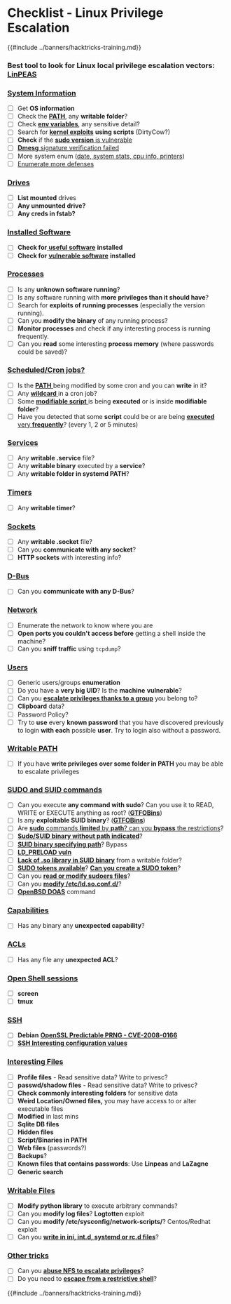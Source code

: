 # Checklist - Linux Privilege Escalation

{{#include ../banners/hacktricks-training.md}}

### **Best tool to look for Linux local privilege escalation vectors:** [**LinPEAS**](https://github.com/carlospolop/privilege-escalation-awesome-scripts-suite/tree/master/linPEAS)

### [System Information](privilege-escalation/#system-information)

- [ ] Get **OS information**
- [ ] Check the [**PATH**](privilege-escalation/#path), any **writable folder**?
- [ ] Check [**env variables**](privilege-escalation/#env-info), any sensitive detail?
- [ ] Search for [**kernel exploits**](privilege-escalation/#kernel-exploits) **using scripts** (DirtyCow?)
- [ ] **Check** if the [**sudo version** is vulnerable](privilege-escalation/#sudo-version)
- [ ] [**Dmesg** signature verification failed](privilege-escalation/#dmesg-signature-verification-failed)
- [ ] More system enum ([date, system stats, cpu info, printers](privilege-escalation/#more-system-enumeration))
- [ ] [Enumerate more defenses](privilege-escalation/#enumerate-possible-defenses)

### [Drives](privilege-escalation/#drives)

- [ ] **List mounted** drives
- [ ] **Any unmounted drive?**
- [ ] **Any creds in fstab?**

### [**Installed Software**](privilege-escalation/#installed-software)

- [ ] **Check for**[ **useful software**](privilege-escalation/#useful-software) **installed**
- [ ] **Check for** [**vulnerable software**](privilege-escalation/#vulnerable-software-installed) **installed**

### [Processes](privilege-escalation/#processes)

- [ ] Is any **unknown software running**?
- [ ] Is any software running with **more privileges than it should have**?
- [ ] Search for **exploits of running processes** (especially the version running).
- [ ] Can you **modify the binary** of any running process?
- [ ] **Monitor processes** and check if any interesting process is running frequently.
- [ ] Can you **read** some interesting **process memory** (where passwords could be saved)?

### [Scheduled/Cron jobs?](privilege-escalation/#scheduled-jobs)

- [ ] Is the [**PATH** ](privilege-escalation/#cron-path)being modified by some cron and you can **write** in it?
- [ ] Any [**wildcard** ](privilege-escalation/#cron-using-a-script-with-a-wildcard-wildcard-injection)in a cron job?
- [ ] Some [**modifiable script** ](privilege-escalation/#cron-script-overwriting-and-symlink)is being **executed** or is inside **modifiable folder**?
- [ ] Have you detected that some **script** could be or are being [**executed** very **frequently**](privilege-escalation/#frequent-cron-jobs)? (every 1, 2 or 5 minutes)

### [Services](privilege-escalation/#services)

- [ ] Any **writable .service** file?
- [ ] Any **writable binary** executed by a **service**?
- [ ] Any **writable folder in systemd PATH**?

### [Timers](privilege-escalation/#timers)

- [ ] Any **writable timer**?

### [Sockets](privilege-escalation/#sockets)

- [ ] Any **writable .socket** file?
- [ ] Can you **communicate with any socket**?
- [ ] **HTTP sockets** with interesting info?

### [D-Bus](privilege-escalation/#d-bus)

- [ ] Can you **communicate with any D-Bus**?

### [Network](privilege-escalation/#network)

- [ ] Enumerate the network to know where you are
- [ ] **Open ports you couldn't access before** getting a shell inside the machine?
- [ ] Can you **sniff traffic** using `tcpdump`?

### [Users](privilege-escalation/#users)

- [ ] Generic users/groups **enumeration**
- [ ] Do you have a **very big UID**? Is the **machine** **vulnerable**?
- [ ] Can you [**escalate privileges thanks to a group**](privilege-escalation/interesting-groups-linux-pe/) you belong to?
- [ ] **Clipboard** data?
- [ ] Password Policy?
- [ ] Try to **use** every **known password** that you have discovered previously to login **with each** possible **user**. Try to login also without a password.

### [Writable PATH](privilege-escalation/#writable-path-abuses)

- [ ] If you have **write privileges over some folder in PATH** you may be able to escalate privileges

### [SUDO and SUID commands](privilege-escalation/#sudo-and-suid)

- [ ] Can you execute **any command with sudo**? Can you use it to READ, WRITE or EXECUTE anything as root? ([**GTFOBins**](https://gtfobins.github.io))
- [ ] Is any **exploitable SUID binary**? ([**GTFOBins**](https://gtfobins.github.io))
- [ ] Are [**sudo** commands **limited** by **path**? can you **bypass** the restrictions](privilege-escalation/#sudo-execution-bypassing-paths)?
- [ ] [**Sudo/SUID binary without path indicated**](privilege-escalation/#sudo-command-suid-binary-without-command-path)?
- [ ] [**SUID binary specifying path**](privilege-escalation/#suid-binary-with-command-path)? Bypass
- [ ] [**LD_PRELOAD vuln**](privilege-escalation/#ld_preload)
- [ ] [**Lack of .so library in SUID binary**](privilege-escalation/#suid-binary-so-injection) from a writable folder?
- [ ] [**SUDO tokens available**](privilege-escalation/#reusing-sudo-tokens)? [**Can you create a SUDO token**](privilege-escalation/#var-run-sudo-ts-less-than-username-greater-than)?
- [ ] Can you [**read or modify sudoers files**](privilege-escalation/#etc-sudoers-etc-sudoers-d)?
- [ ] Can you [**modify /etc/ld.so.conf.d/**](privilege-escalation/#etc-ld-so-conf-d)?
- [ ] [**OpenBSD DOAS**](privilege-escalation/#doas) command

### [Capabilities](privilege-escalation/#capabilities)

- [ ] Has any binary any **unexpected capability**?

### [ACLs](privilege-escalation/#acls)

- [ ] Has any file any **unexpected ACL**?

### [Open Shell sessions](privilege-escalation/#open-shell-sessions)

- [ ] **screen**
- [ ] **tmux**

### [SSH](privilege-escalation/#ssh)

- [ ] **Debian** [**OpenSSL Predictable PRNG - CVE-2008-0166**](privilege-escalation/#debian-openssl-predictable-prng-cve-2008-0166)
- [ ] [**SSH Interesting configuration values**](privilege-escalation/#ssh-interesting-configuration-values)

### [Interesting Files](privilege-escalation/#interesting-files)

- [ ] **Profile files** - Read sensitive data? Write to privesc?
- [ ] **passwd/shadow files** - Read sensitive data? Write to privesc?
- [ ] **Check commonly interesting folders** for sensitive data
- [ ] **Weird Location/Owned files,** you may have access to or alter executable files
- [ ] **Modified** in last mins
- [ ] **Sqlite DB files**
- [ ] **Hidden files**
- [ ] **Script/Binaries in PATH**
- [ ] **Web files** (passwords?)
- [ ] **Backups**?
- [ ] **Known files that contains passwords**: Use **Linpeas** and **LaZagne**
- [ ] **Generic search**

### [**Writable Files**](privilege-escalation/#writable-files)

- [ ] **Modify python library** to execute arbitrary commands?
- [ ] Can you **modify log files**? **Logtotten** exploit
- [ ] Can you **modify /etc/sysconfig/network-scripts/**? Centos/Redhat exploit
- [ ] Can you [**write in ini, int.d, systemd or rc.d files**](privilege-escalation/#init-init-d-systemd-and-rc-d)?

### [**Other tricks**](privilege-escalation/#other-tricks)

- [ ] Can you [**abuse NFS to escalate privileges**](privilege-escalation/#nfs-privilege-escalation)?
- [ ] Do you need to [**escape from a restrictive shell**](privilege-escalation/#escaping-from-restricted-shells)?

{{#include ../banners/hacktricks-training.md}}



